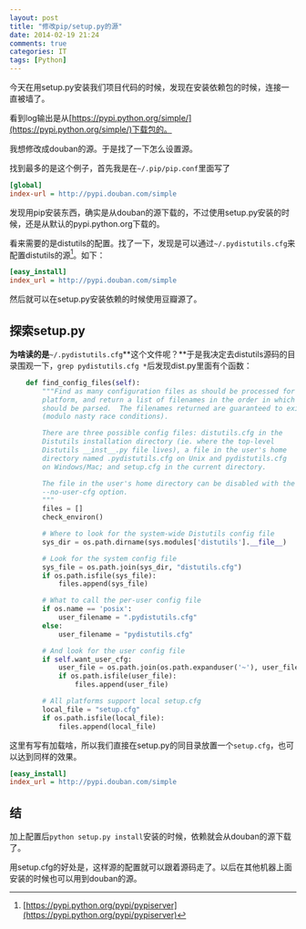 ```yaml
---
layout: post
title: "修改pip/setup.py的源"
date: 2014-02-19 21:24
comments: true
categories: IT
tags: [Python]
---
```


今天在用setup.py安装我们项目代码的时候，发现在安装依赖包的时候，连接一直被墙了。

看到log输出是从[https://pypi.python.org/simple/](https://pypi.python.org/simple/)下载包的。

我想修改成douban的源。于是找了一下怎么设置源。

<!-- more -->

找到最多的是这个例子，首先我是在`~/.pip/pip.conf`里面写了

``` ini ~/.pip/pip.conf
[global]
index-url = http://pypi.douban.com/simple
```

发现用pip安装东西，确实是从douban的源下载的，不过使用setup.py安装的时候，还是从默认的pypi.python.org下载的。

看来需要的是distutils的配置。找了一下，发现是可以通过`~/.pydistutils.cfg`来配置distutils的源[^1]。如下：

``` ini ~/.pydistutils.cfg
[easy_install]
index_url = http://pypi.douban.com/simple
```

然后就可以在setup.py安装依赖的时候使用豆瓣源了。

## 探索setup.py

**为啥读的是**`~/.pydistutils.cfg`**这个文件呢？**于是我决定去distutils源码的目录围观一下，`grep pydistutils.cfg *`后发现dist.py里面有个函数： 

``` python
    def find_config_files(self):
        """Find as many configuration files as should be processed for this
        platform, and return a list of filenames in the order in which they
        should be parsed.  The filenames returned are guaranteed to exist
        (modulo nasty race conditions).

        There are three possible config files: distutils.cfg in the
        Distutils installation directory (ie. where the top-level
        Distutils __inst__.py file lives), a file in the user's home
        directory named .pydistutils.cfg on Unix and pydistutils.cfg
        on Windows/Mac; and setup.cfg in the current directory.

        The file in the user's home directory can be disabled with the
        --no-user-cfg option.
        """
        files = []
        check_environ()

        # Where to look for the system-wide Distutils config file
        sys_dir = os.path.dirname(sys.modules['distutils'].__file__)

        # Look for the system config file
        sys_file = os.path.join(sys_dir, "distutils.cfg")
        if os.path.isfile(sys_file):
            files.append(sys_file)

        # What to call the per-user config file
        if os.name == 'posix':
            user_filename = ".pydistutils.cfg"
        else:
            user_filename = "pydistutils.cfg"

        # And look for the user config file
        if self.want_user_cfg:
            user_file = os.path.join(os.path.expanduser('~'), user_filename)
            if os.path.isfile(user_file):
                files.append(user_file)

        # All platforms support local setup.cfg
        local_file = "setup.cfg"
        if os.path.isfile(local_file):
            files.append(local_file)

```

这里有写有加载啥，所以我们直接在setup.py的同目录放置一个`setup.cfg`，也可以达到同样的效果。

``` ini setup.cfg
[easy_install]
index_url = http://pypi.douban.com/simple
```

## 结

加上配置后`python setup.py install`安装的时候，依赖就会从douban的源下载了。

用setup.cfg的好处是，这样源的配置就可以跟着源码走了。以后在其他机器上面安装的时候也可以用到douban的源。

[^1]: [https://pypi.python.org/pypi/pypiserver](https://pypi.python.org/pypi/pypiserver)
